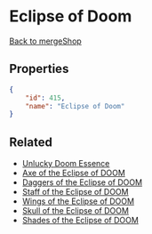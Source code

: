 # Eclipse of Doom

<no description available>

[Back to mergeShop](../merge-shops.md)

## Properties

```json
{
    "id": 415,
    "name": "Eclipse of Doom"
}
```

## Related

- [Unlucky Doom Essence](../items/913-unlucky-doom-essence.md)
- [Axe of the Eclipse of DOOM](../items/21934-axe-of-the-eclipse-of-doom.md)
- [Daggers of the Eclipse of DOOM](../items/21935-daggers-of-the-eclipse-of-doom.md)
- [Staff of the Eclipse of DOOM](../items/21936-staff-of-the-eclipse-of-doom.md)
- [Wings of the Eclipse of DOOM](../items/21937-wings-of-the-eclipse-of-doom.md)
- [Skull of the Eclipse of DOOM](../items/21938-skull-of-the-eclipse-of-doom.md)
- [Shades of the Eclipse of DOOM](../items/21939-shades-of-the-eclipse-of-doom.md)

